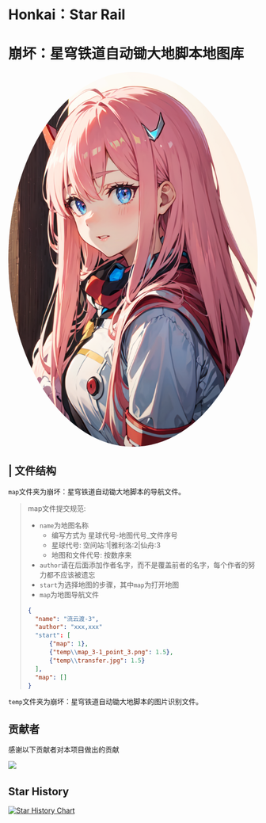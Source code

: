 # Honkai：Star Rail
# 崩坏：星穹铁道自动锄大地脚本地图库
<img alt="LOGO" src="./temp/love!.png" style="border-radius:50%">


## | 文件结构
`map`文件夹为崩坏：星穹铁道自动锄大地脚本的导航文件。

> map文件提交规范:
> * `name`为地图名称
>   * 编写方式为 星球代号-地图代号_文件序号
>   * 星球代号: 空间站:1|雅利洛:2|仙舟:3
>   * 地图和文件代号: 按数序来
> * `author`请在后面添加作者名字，而不是覆盖前者的名字，每个作者的努力都不应该被遗忘
> * `start`为选择地图的步骤，其中`map`为打开地图
> * `map`为地图导航文件
> ```json
> {
>   "name": "流云渡-3",
>   "author": "xxx,xxx"
>   "start": [
>       {"map": 1},
>       {"temp\\map_3-1_point_3.png": 1.5},
>       {"temp\\transfer.jpg": 1.5}
>   ],
>   "map": []
> }
> ```
    
`temp`文件夹为崩坏：星穹铁道自动锄大地脚本的图片识别文件。

## 贡献者

感谢以下贡献者对本项目做出的贡献

<a href="https://github.com/Starry-Wind/Honkai-Star-Rail/graphs/contributors">
  <img src="https://contrib.rocks/image?repo=Starry-Wind/Honkai-Star-Rail" />

</a>

## Star History

[![Star History Chart](https://api.star-history.com/svg?repos=Starry-Wind/Honkai-Star-Rail&type=Date)](https://star-history.com/#Starry-Wind/Honkai-Star-Rail&Date)
